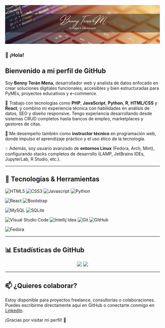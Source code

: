 <img src="https://github.com/Beteme/beteme/blob/main/Benny%20TeraM%20SD.png">

### 👋 ¡Hola!

<h2>Bienvenido a mi perfil de GitHub</h2>

Soy **Benny Terán Mena**, desarrollador web y analista de datos enfocado en crear soluciones digitales funcionales, accesibles y bien estructuradas para PyMEs, proyectos educativos y e-commerce.

🎯 Trabajo con tecnologías como **PHP**, **JavaScript**, **Python**, **R**, **HTML/CSS** y **React**, y combino mi experiencia técnica con habilidades en análisis de datos, SEO y diseño responsive. Tengo experiencia desarrollando desde sistemas CRUD completos hasta bancos de empleo, marketplaces y gestores de citas.

🧠 Me desempeño también como **instructor técnico** en programación web, donde impulso el aprendizaje práctico y el uso ético de la tecnología.

💡 Además, soy usuario avanzado de **entornos Linux** (Fedora, Arch, Mint), configurando stacks completos de desarrollo (LAMP, JetBrains IDEs, JupyterLab, R Studio, etc.).

---

## 🚀 Tecnologías & Herramientas

![HTML5](https://img.shields.io/badge/html5-%23E34F26.svg?style=for-the-badge&logo=html5&logoColor=white)
![CSS3](https://img.shields.io/badge/css3-%231572B6.svg?style=for-the-badge&logo=css3&logoColor=white)
![Javascript](https://img.shields.io/badge/JavaScript-F7DF1E?style=for-the-badge&logo=javascript&logoColor=black)
![Python](https://img.shields.io/badge/Python-3776AB?style=for-the-badge&logo=python&logoColor=white)

![React](https://img.shields.io/badge/React-20232A?style=for-the-badge&logo=react&logoColor=61DAFB)
![Bootstrap](https://img.shields.io/badge/bootstrap%20-%23563D7C.svg?&style=for-the-badge&logo=bootstrap&logoColor=white)
   
![MySQL](https://img.shields.io/badge/MySQL-005C84?style=for-the-badge&logo=mysql&logoColor=white)
![SQLite](https://img.shields.io/badge/SQLite-07405E?style=for-the-badge&logo=sqlite&logoColor=white) 
    
![Visual Studio Code](https://img.shields.io/badge/Visual%20Studio%20Code-0078d7.svg?style=for-the-badge&logo=visual-studio-code&logoColor=white)
![Intellij Idea](https://img.shields.io/badge/IntelliJ_IDEA-000000.svg?style=for-the-badge&logo=intellij-idea&logoColor=white)
![Git](https://img.shields.io/badge/git-%23F05033.svg?style=for-the-badge&logo=git&logoColor=white)
![GitHub](https://img.shields.io/badge/github-%23121011.svg?style=for-the-badge&logo=github&logoColor=white)

![Fedora](https://img.shields.io/badge/Fedora-294172?style=for-the-badge&logo=fedora&logoColor=white)

---

## 📊 Estadísticas de GitHub

<p align="center">
  <img src="https://github-readme-stats.vercel.app/api?username=**beteme**&show_icons=true&theme=tokyonight&hide_title=false&hide=issues&count_private=true" width="49%"/>
  <img src="https://github-readme-stats.vercel.app/api/top-langs/?username=**beteme**&layout=compact&theme=tokyonight" width="49%"/>
</p>

---

## 📫 ¿Quieres colaborar?

Estoy disponible para proyectos freelance, consultorías o colaboraciones.  
Puedes escribirme directamente aquí en GitHub o conectarte conmigo en [LinkedIn](https://www.linkedin.com/in/bennyteram/).

¡Gracias por visitar mi perfil! 🚀

